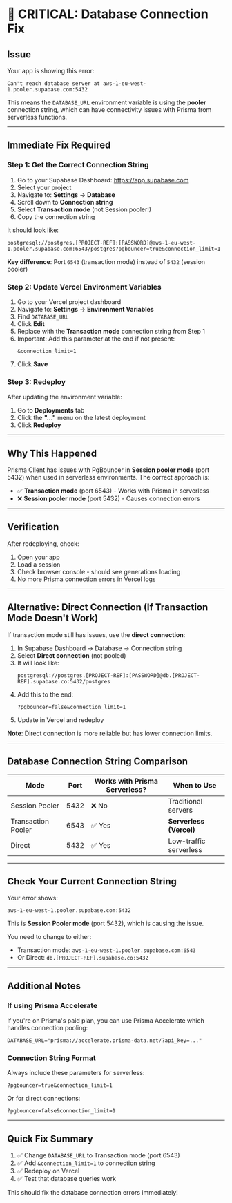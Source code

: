 # 🚨 CRITICAL: Database Connection Fix

## Issue

Your app is showing this error:
```
Can't reach database server at aws-1-eu-west-1.pooler.supabase.com:5432
```

This means the `DATABASE_URL` environment variable is using the **pooler** connection string, which can have connectivity issues with Prisma from serverless functions.

---

## Immediate Fix Required

### Step 1: Get the Correct Connection String

1. Go to your Supabase Dashboard: https://app.supabase.com
2. Select your project
3. Navigate to: **Settings** → **Database**
4. Scroll down to **Connection string**
5. Select **Transaction mode** (not Session pooler!)
6. Copy the connection string

It should look like:
```
postgresql://postgres.[PROJECT-REF]:[PASSWORD]@aws-1-eu-west-1.pooler.supabase.com:6543/postgres?pgbouncer=true&connection_limit=1
```

**Key difference**: Port `6543` (transaction mode) instead of `5432` (session pooler)

### Step 2: Update Vercel Environment Variables

1. Go to your Vercel project dashboard
2. Navigate to: **Settings** → **Environment Variables**
3. Find `DATABASE_URL`
4. Click **Edit**
5. Replace with the **Transaction mode** connection string from Step 1
6. Important: Add this parameter at the end if not present:
   ```
   &connection_limit=1
   ```
7. Click **Save**

### Step 3: Redeploy

After updating the environment variable:
1. Go to **Deployments** tab
2. Click the **"..."** menu on the latest deployment
3. Click **Redeploy**

---

## Why This Happened

Prisma Client has issues with PgBouncer in **Session pooler mode** (port 5432) when used in serverless environments. The correct approach is:

- ✅ **Transaction mode** (port 6543) - Works with Prisma in serverless
- ❌ **Session pooler mode** (port 5432) - Causes connection errors

---

## Verification

After redeploying, check:

1. Open your app
2. Load a session
3. Check browser console - should see generations loading
4. No more Prisma connection errors in Vercel logs

---

## Alternative: Direct Connection (If Transaction Mode Doesn't Work)

If transaction mode still has issues, use the **direct connection**:

1. In Supabase Dashboard → Database → Connection string
2. Select **Direct connection** (not pooled)
3. It will look like:
   ```
   postgresql://postgres.[PROJECT-REF]:[PASSWORD]@db.[PROJECT-REF].supabase.co:5432/postgres
   ```
4. Add this to the end:
   ```
   ?pgbouncer=false&connection_limit=1
   ```
5. Update in Vercel and redeploy

**Note**: Direct connection is more reliable but has lower connection limits.

---

## Database Connection String Comparison

| Mode | Port | Works with Prisma Serverless? | When to Use |
|------|------|------------------------------|-------------|
| Session Pooler | 5432 | ❌ No | Traditional servers |
| Transaction Pooler | 6543 | ✅ Yes | **Serverless (Vercel)** |
| Direct | 5432 | ✅ Yes | Low-traffic serverless |

---

## Check Your Current Connection String

Your error shows:
```
aws-1-eu-west-1.pooler.supabase.com:5432
```

This is **Session Pooler mode** (port 5432), which is causing the issue.

You need to change to either:
- Transaction mode: `aws-1-eu-west-1.pooler.supabase.com:6543`
- Or Direct: `db.[PROJECT-REF].supabase.co:5432`

---

## Additional Notes

### If using Prisma Accelerate
If you're on Prisma's paid plan, you can use Prisma Accelerate which handles connection pooling:
```
DATABASE_URL="prisma://accelerate.prisma-data.net/?api_key=..."
```

### Connection String Format
Always include these parameters for serverless:
```
?pgbouncer=true&connection_limit=1
```

Or for direct connections:
```
?pgbouncer=false&connection_limit=1
```

---

## Quick Fix Summary

1. ✅ Change `DATABASE_URL` to Transaction mode (port 6543)
2. ✅ Add `&connection_limit=1` to connection string
3. ✅ Redeploy on Vercel
4. ✅ Test that database queries work

This should fix the database connection errors immediately!

